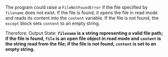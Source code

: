 The program could raise a `FileNotFoundError` if the file specified by `filename` does not exist. If the file is found, it opens the file in read mode and reads its content into the `content` variable. If the file is not found, the `except` block sets `content` to an empty string.

Therefore: Output State: **`filename` is a string representing a valid file path; if the file is found, `file` is an open file object in read mode and `content` is the string read from the file; if the file is not found, `content` is set to an empty string.**